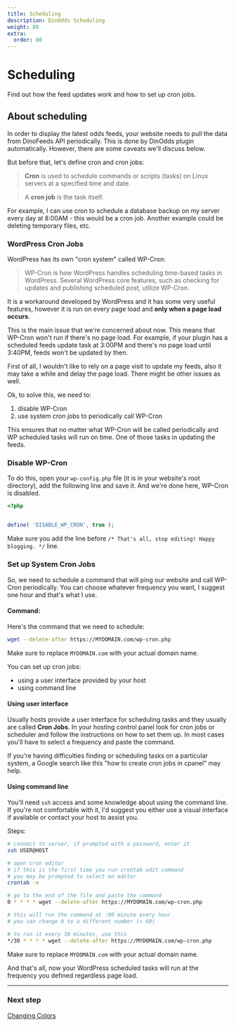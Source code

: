 ```yaml
---
title: Scheduling
description: DinOdds Scheduling
weight: 80
extra:
  order: 80
---
```


# Scheduling

Find out how the feed updates work and how to set up cron jobs.

## About scheduling

In order to display the latest odds feeds, your website needs to pull the data from DinoFeeds API periodically. This is done by DinOdds plugin automatically. However, there are some caveats we'll discuss below.

But before that, let's define cron and cron jobs:

> **Cron** is used to schedule commands or scripts (tasks) on Linux servers at a specified time and date.

> A **cron job** is the task itself.

For example, I can use cron to schedule a database backup on my server every day at 8:00AM - this would be a cron job. Another example could be deleting temporary files, etc.

### WordPress Cron Jobs

WordPress has its own "cron system" called WP-Cron:

> WP-Cron is how WordPress handles scheduling time-based tasks in WordPress. Several WordPress core features, such as checking for updates and publishing scheduled post, utilize WP-Cron.

It is a workaround developed by WordPress and it has some very useful features, however it is run on every page load and **only when a page load occurs**.

This is the main issue that we're concerned about now. This means that WP-Cron won't run if there's no page load. For example, if your plugin has a scheduled feeds update task at 3:00PM and there's no page load until 3:40PM, feeds won't be updated by then.

First of all, I wouldn't like to rely on a page visit to update my feeds, also it may take a while and delay the page load. There might be other issues as well.

Ok, to solve this, we need to:

1. disable WP-Cron
2. use system cron jobs to periodically call WP-Cron

This ensures that no matter what WP-Cron will be called periodically and WP scheduled tasks will run on time. One of those tasks in updating the feeds.

### Disable WP-Cron

To do this, open your `wp-config.php` file (it is in your website's root directory), add the following line and save it. And we're done here, WP-Cron is disabled.

```php
<?php


define( 'DISABLE_WP_CRON', true );
```

Make sure you add the line before `/* That's all, stop editing! Happy blogging. */` line.

### Set up System Cron Jobs

So, we need to schedule a command that will ping our website and call WP-Cron periodically. You can choose whatever frequency you want, I suggest one hour and that's what I use.

#### Command:

Here's the command that we need to schedule:

```bash
wget --delete-after https://MYDOMAIN.com/wp-cron.php
```

Make sure to replace `MYDOMAIN.com` with your actual domain name.

You can set up cron jobs:

- using a user interface provided by your host
- using command line

#### Using user interface

Usually hosts provide a user interface for scheduling tasks and they usually are called **Cron Jobs**. In your hosting control panel look for cron jobs or scheduler and follow the instructions on how to set them up. In most cases you'll have to select a frequency and paste the command.

If you're having difficulties finding or scheduling tasks on a particular system, a Google search like this "how to create cron jobs in cpanel" may help.

#### Using command line

You'll need `ssh` access and some knowledge about using the command line. If you're not comfortable with it, I'd suggest you either use a visual interface if available or contact your host to assist you.

Steps:

```bash
# connect to server, if prompted with a password, enter it
ssh USER@HOST

# open cron editor
# if this is the first time you run crontab edit command
# you may be prompted to select en editor
crontab -e

# go to the end of the file and paste the command
0 * * * * wget --delete-after https://MYDOMAIN.com/wp-cron.php

# this will run the command at :00 minute every hour
# you can change 0 to a different number (< 60)

# to run it every 30 minutes, use this
*/30 * * * * wget --delete-after https://MYDOMAIN.com/wp-cron.php
```

Make sure to replace `MYDOMAIN.com` with your actual domain name.

And that's all, now your WordPress scheduled tasks will run at the frequency you defined regardless page load.

---

### Next step

[Changing Colors](/docs/dinodds/colors/)

